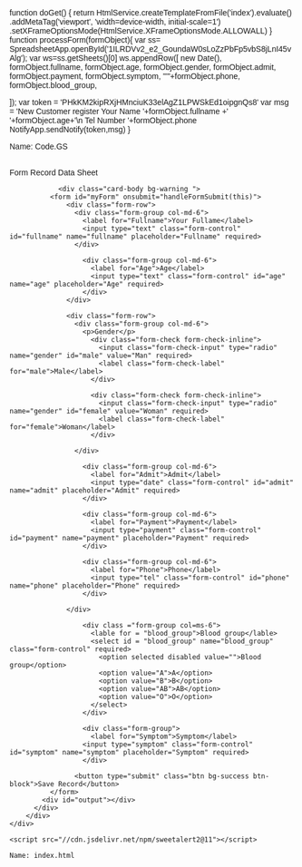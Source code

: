 function doGet() {
  return HtmlService.createTemplateFromFile('index').evaluate()
  .addMetaTag('viewport', 'width=device-width, initial-scale=1')
  .setXFrameOptionsMode(HtmlService.XFrameOptionsMode.ALLOWALL)
}
function processForm(formObject){
  var ss= SpreadsheetApp.openById('1ILRDVv2_e2_GoundaW0sLoZzPbFp5vbS8jLnI45vAlg');
  var ws=ss.getSheets()[0]
  ws.appendRow([
    new Date(),
    formObject.fullname,
    formObject.age,
    formObject.gender,
    formObject.admit,
    formObject.payment,
    formObject.symptom,
    "'"+formObject.phone,
    formObject.blood_group,
    

  ]);
  var token = 'PHkKM2kipRXjHMnciuK33elAgZ1LPWSkEd1oipgnQs8'
  var msg = 'New Customer register Your Name '+formObject.fullname +' '+formObject.age+'\n Tel Number '+formObject.phone
  NotifyApp.sendNotify(token,msg)
}

Name: Code.GS


<!DOCTYPE html>
<html>

<head>
  <link rel="stylesheet" href="https://cdn.jsdelivr.net/npm/bootstrap@4.5.3/dist/css/bootstrap.min.css"
    integrity="sha384-TX8t27EcRE3e/ihU7zmQxVncDAy5uIKz4rEkgIXeMed4M0jlfIDPvg6uqKI2xXr2" crossorigin="anonymous">
<script src="https://kit.fontawesome.com/6a972cf3a7.js" crossorigin="anonymous"></script>
<link rel="preconnect" href="https://fonts.googleapis.com">
  <link rel="preconnect" href="https://fonts.gstatic.com" crossorigin>
  <link href="https://fonts.googleapis.com/css2?family=Prompt:wght@400&display=swap" rel="stylesheet">
  <style>
    body {
      font-family: 'Prompt', sans-serif;
    }
  </style>
</head>

<body>
  <div class="container">
<div class="row justify-content-md-center">
      <div class="col-6">
        <br>
                <div class="card  border-primary mb-6 " style="max-width:48rem;">
                  <div class="card-header text-white bg-info">
                  <i class="fas fa-address-card"></i> Form Record Data Sheet
                </div>

                <div class="card-body bg-warning ">
              <form id="myForm" onsubmit="handleFormSubmit(this)">
                  <div class="form-row">
                    <div class="form-group col-md-6">
                      <label for="Fullname">Your Fullame</label>
                      <input type="text" class="form-control" id="fullname" name="fullname" placeholder="Fullname" required>
                    </div>

                      <div class="form-group col-md-6">
                        <label for="Age">Age</label>
                        <input type="text" class="form-control" id="age" name="age" placeholder="Age" required>
                      </div>
                  </div>

                  <div class="form-row">
                    <div class="form-group col-md-6">
                      <p>Gender</p>
                        <div class="form-check form-check-inline">
                          <input class="form-check-input" type="radio" name="gender" id="male" value="Man" required>
                          <label class="form-check-label" for="male">Male</label>
                        </div>

                        <div class="form-check form-check-inline">
                          <input class="form-check-input" type="radio" name="gender" id="female" value="Woman" required>
                          <label class="form-check-label" for="female">Woman</label>
                        </div>

                    </div>

                      <div class="form-group col-md-6">
                        <label for="Admit">Admit</label>
                        <input type="date" class="form-control" id="admit" name="admit" placeholder="Admit" required>
                      </div>

                      <div class="form-group col-md-6">
                        <label for="Payment">Payment</label>
                        <input type="payment" class="form-control" id="payment" name="payment" placeholder="Payment" required>
                      </div>

                      <div class="form-group col-md-6">
                        <label for="Phone">Phone</label>
                        <input type="tel" class="form-control" id="phone" name="phone" placeholder="Phone" required>
                      </div>
                  
                  </div>
                      
                      <div class ="form-group col=ms-6">
                        <lable for = "blood_group">Blood group</lable>
                        <select id = "blood_group" name="blood_group" class="form-control" required>
                          <option selected disabled value="">Blood group</option>
                          <option value="A">A</option>
                          <option value="B">B</option>
                          <option value="AB">AB</option>
                          <option value="O">O</option>
                        </select>
                      </div>

                      <div class="form-group">
                        <label for="Symptom">Symptom</label>
                      <input type="symptom" class="form-control" id="symptom" name="symptom" placeholder="Symptom" required>
                      </div>

                    <button type="submit" class="btn bg-success btn-block">Save Record</button>
              </form>
            <div id="output"></div>
          </div>
        </div>
    </div>
<script>
      function preventFormSubmit(){
    var forms=document.querySelectorAll('form');
    for (var i=0;i<forms.length;i++){
      forms[i].addEventListener('submit',function(event){
        event.preventDefault();
      });
    }
  }
window.addEventListener('load',preventFormSubmit);

function handleFormSubmit(formObject){
  google.script.run.processForm(formObject);
  document.getElementById("myForm").reset();
  Swal.fire({
  position: 'center',
  icon: 'success',
  title: 'Already Record',
  showConfirmButton: false,
  timer: 1500
})

}
    </script>
    <script src="//cdn.jsdelivr.net/npm/sweetalert2@11"></script>
</body>
</html>

    Name: index.html

